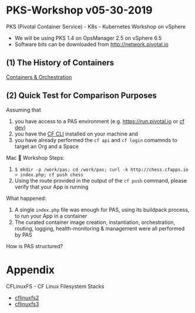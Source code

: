 # PKS-Workshop v05-30-2019
PKS (Pivotal Container Service) - K8s - Kubernetes Workshop on vSphere

- We will be using PKS 1.4 on OpsManager 2.5 on vSphere 6.5
- Software bits can be downloaded from http://network.pivotal.io

## (1) The History of Containers

[Containers & Orchestration](https://drive.google.com/open?id=1Ly5SAmlZLFyoXC8btFIqfLnvvkRwq4ET)

## (2) Quick Test for Comparison Purposes

Assuming that 
1. you have access to a PAS environment (e.g. https://run.pivotal.io or [cf dev](https://pivotal.io/platform/pcf-tutorials/getting-started-with-pivotal-cloud-foundry-dev/introduction))  
2. you have the [CF CLI](https://github.com/cloudfoundry/cli#installers-and-compressed-binaries) installed on your machine and 
3. you have already performed the `cf api` and `cf login` comamnds to target an Org and a Space

Mac  Workshop Steps:

1. `$ mkdir -p /work/pas; cd /work/pas; curl -k http://chess.cfapps.io > index.php; cf push chess`
2. Using the route provided in the output of the `cf push` command, please verify that your App is running

What happened:

1. A single `index.php` file was enough for PAS, using its buildpack process, to run your App in a container
2. The curated container image creation, instantiation, orchestration, routing, logging, health-monitoring & management were all performed by PAS

How is PAS structured?

# Appendix

CFLinuxFS - CF Linux Filesystem Stacks

- [cflinuxfs2](https://github.com/cloudfoundry/cflinuxfs2/blob/master/cflinuxfs2/cflinuxfs2_receipt)
- [cflinuxfs3](https://github.com/cloudfoundry/cflinuxfs3/blob/master/receipt.cflinuxfs3.x86_64)




